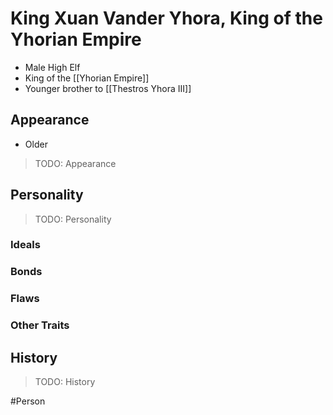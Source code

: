 # King Xuan Vander Yhora, King of the Yhorian Empire
- Male High Elf
- King of the [[Yhorian Empire]]
- Younger brother to [[Thestros Yhora III]]

## Appearance
- Older

> TODO: Appearance 

## Personality
> TODO: Personality 

### Ideals


### Bonds


### Flaws


### Other Traits


## History
> TODO: History

#Person